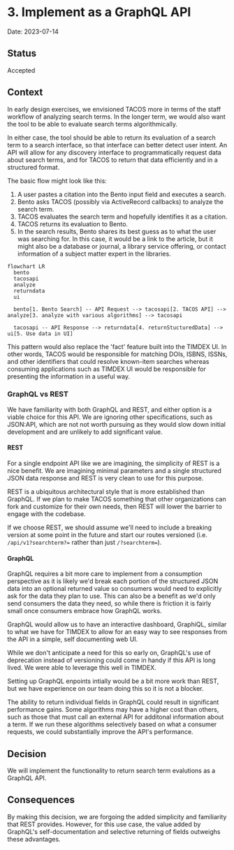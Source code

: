 # 3. Implement as a GraphQL API

Date: 2023-07-14

## Status

Accepted

## Context

In early design exercises, we envisioned TACOS more in terms of the staff workflow of analyzing search terms. In the
longer term, we would also want the tool to be able to evaluate search terms algorithmically.

In either case, the tool should be able to return its evaluation of a search term to a search interface, so that
interface can better detect user intent. An API will allow for any discovery interface to programmatically request data
about search terms, and for TACOS to return that data efficiently and in a structured format.

The basic flow might look like this:

1. A user pastes a citation into the Bento input field and executes a search.
2. Bento asks TACOS (possibly via ActiveRecord callbacks) to analyze the search term.
3. TACOS evaluates the search term and hopefully identifies it as a citation.
4. TACOS returns its evaluation to Bento.
5. In the search results, Bento shares its best guess as to what the user was searching for. In this case, it would be
a link to the article, but it might also be a database or journal, a library service offering, or contact information
of a subject matter expert in the libraries.

```mermaid
flowchart LR
  bento
  tacosapi
  analyze
  returndata
  ui

  bento[1. Bento Search] -- API Request --> tacosapi[2. TACOS API] --> analyze[3. analyze with various algorithms] --> tacosapi 
  
  tacosapi -- API Response --> returndata[4. returnStucturedData] --> ui[5. Use data in UI]

```

This pattern would also replace the 'fact' feature built into the TIMDEX UI. In other words, TACOS would be responsible
for matching DOIs, ISBNS, ISSNs, and other identifiers that could resolve known-item searches whereas consuming
applications such as TIMDEX UI would be responsible for presenting the information in a useful way.

### GraphQL vs REST

We have familiarity with both GraphQL and REST, and either option is a viable choice for this API. We are ignoring other
specifications, such as JSON:API, which are not not worth pursuing as they would slow down initial development and are
unlikely to add significant value.

#### REST

For a single endpoint API like we are imagining, the simplicity of REST is a nice benefit. We are imagining minimal parameters and a single structured JSON data response and REST is very clean to use for this purpose.

REST is a ubiquitous architectural style that is more established than GraphQL. If we plan to make TACOS something that
other organizations can fork and customize for their own needs, then REST will lower the barrier to engage with the
codebase.

If we choose REST, we should assume we'll need to include a breaking version at some point in the future and start our routes versioned (i.e. `/api/v1?searchterm?=` rather than just `/?searchterm=`).

#### GraphQL

GraphQL requires a bit more care to implement from a consumption perspective as it is likely we'd break each portion of the structured JSON data into an optional returned value so consumers would need to explicitly ask for the data they plan to use. This can also be a benefit as we'd only send consumers the data they need, so while there is friction it is fairly small once consumers embrace how GraphQL works.

GraphQL would allow us to have an interactive dashboard, GraphiQL, similar to what we have for TIMDEX to allow for an easy way to see responses from the API in a simple, self documenting web UI.

While we don't anticipate a need for this so early on, GraphQL's use of deprecation instead of versioning could come
in handy if this API is long lived. We were able to leverage this well in TIMDEX.

Setting up GraphQL enpoints intially would be a bit more work than REST, but we have experience on our team doing this so it is not a blocker.

The ability to return individual fields in GraphQL could result in significant performance gains. Some algorithms may
have a higher cost than others, such as those that must call an external API for additonal information about a term. If
we run these algorithms selectively based on what a consumer requests, we could substantially improve the API's
performance.

## Decision

We will implement the functionality to return search term evalutions as a GraphQL API.

## Consequences

By making this decision, we are forgoing the added simplicity and familiarity that REST provides. However, for this use
case, the value added by GraphQL's self-documentation and selective returning of fields outweighs these advantages.
